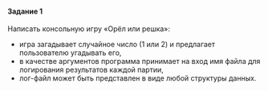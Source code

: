 #### Задание 1

Написать консольную игру «Орёл или решка»:

- игра загадывает случайное число (1 или 2) и предлагает пользователю угадывать его,
- в качестве аргументов программа принимает на вход имя файла для логирования результатов каждой партии,
- лог-файл может быть представлен в виде любой структуры данных.
